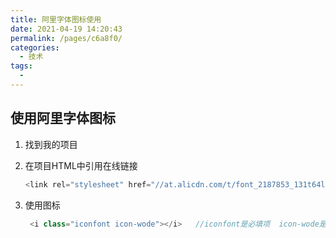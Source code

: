 ```yaml
---
title: 阿里字体图标使用
date: 2021-04-19 14:20:43
permalink: /pages/c6a8f0/
categories:
  - 技术
tags:
  - 
---
```

## 使用阿里字体图标

1. 找到我的项目

2. 在项目HTML中引用在线链接

   ```js
   <link rel="stylesheet" href="//at.alicdn.com/t/font_2187853_131t64lgt9bj.css">
   ```

3. 使用图标

   ```js
    <i class="iconfont icon-wode"></i>   //iconfont是必填项  icon-wode是图标class名
   ```

   